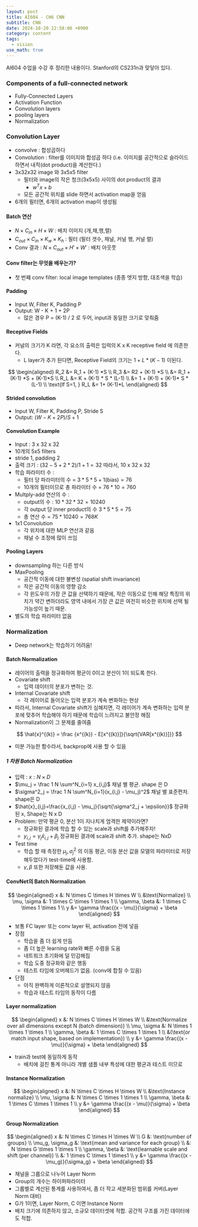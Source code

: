 ```yaml
---
layout: post
title: AI604 - CH6 CNN
subtitle: CNN
date: 2024-10-20 22:58:06 +0900
category: content
tags:
  - vision
use_math: true
---
```

AI604 수업을 수강 후 정리한 내용이다. Stanford의 CS231n과 맞닿아 있다.

### Components of a full-connected network
- Fully-Connected Layers
- Activation Function
- Convolution layers
- pooling layers
- Normalization
### Convolution Layer
- convolve : 합성곱하다
- Convolution :  filter를 이미지와 합성곱 하다 (i.e. 이미지를 공간적으로 슬라이드 하면서 내적(dot product)을 계산한다.)
- 3x32x32 image 와 3x5x5 filter
	- 필터와 image의 작은 청크(3x5x5) 사이의 dot product의 결과
		- $w^T x + b$
	- 모든 공간적 위치를 slide 하면서 activation map을 얻음
- 6개의 필터면, 6개의 activation map이 생성됨
#### Batch 연산
- $N \times C_{in} \times H \times W$ : 배치 이미지 (개,채,행,렬)
- $C_{out} \times C_{in} \times K_w \times K_h$ : 필터 (필터 갯수, 채널, 커널 행, 커널 렬)
- Conv 결과 : $N \times C_{out} \times H' \times W'$ : 배치 아웃풋
#### Conv filter는 무엇을 배우는가?
- 첫 번째 conv filter: local image templates (종종 엣지 방향, 대조색을 학습)
#### Padding
- Input W, Filter K, Padding P
- Output: W - K + 1 + 2P
	- 많은 경우 P = (K-1) / 2 로 두어, input과 동일한 크기로 맞춰줌
#### Receptive Fields
- 커널의 크기가 K 라면, 각 요소의 출력은 입력의 K x K receptive field 에 의존한다.
	- L layer가 추가 된다면, Receptive Field의 크기는 $1 + L*(K-1)$ 이된다.

$$
\begin{aligned}
R_2 &= R_1 + (K-1) *S
\\ R_3 &= R2 + (K-1) *S 
\\ &= R_1 + (K-1) *S + (K-1)*S
\\ R_L &= K + (K-1) * S * (L-1)
\\ &= 1 + (K-1) + (K-1)* S * (L-1)
\\ \text{If S=1, } R_L &= 1+ (K-1)*L
\end{aligned}
$$

#### Strided convolution
- Input W, Filter K, Padding P, Stride S
- Output: $(W - K + 2P) / S + 1$
#### Convolution Example
- Input : 3 x 32 x 32
- 10개의 5x5 filters
- stride 1, padding 2
- 출력 크기 : $(32 - 5 + 2*2)/1 + 1 = 32$ 따라서, 10 x 32 x 32
- 학습 파라미터 수 :
	- 필터 당 파라미터의 수 = $3 * 5 * 5 + 1\text{(bias)} = 76$
	- 10개의 필터이므로 총 파라미터 수 = $76*10 = 760$
- Multply-add 연산의 수 :
	- output의 수 : $10*32*32=10240$
	- 각 output 당 inner product의 수 $3*5*5=75$
	- 총 연산 수 = $75 * 10240 = 768K$
- 1x1 Convolution
	- 각 위치에 대한 MLP 연산과 같음
	- 채널 수 조정에 많이 쓰임
#### Pooling Layers
- downsampling 하는 다른 방식
- MaxPooling
	- 공간적 이동에 대한 불변성 (spatial shift invariance)
	- 작은 공간적 이동의 영향 감소
	- 각 윈도우의 가장 큰 값을 선택하기 때문에, 작은 이동으로 인해 해당 특징의 위치가 약간 변하더라도 영역 내에서 가장 큰 값은 여전히 비슷한 위치에 선택 될 가능성이 높기 때문.
- 별도의 학습 파라미터 없음
### Normalization
- Deep network는 학습하기 어려움!
#### Batch Normalization
- 레이어의 출력을 정규화하여 평균이 0이고 분산이 1이 되도록 한다.
- Covariate shift
	- 입력 데이터의 분포가 변하는 것.
- Internal Covariate shift
	- 각 레이어로 들어오는 입력 분포가 계속 변화하는 현상
- 따라서, Internal Covariate shift가 심해지면, 각 레이어가 계속 변화하는 입력 분포에 맞추어 학습해야 하기 때문에 학습이 느려지고 불안정 해짐
- Normalization이 그 문제를 줄여줌

$$
\hat{x}^{(k)} = \frac {x^{(k)} - E[x^{(k)}]}{\sqrt{VAR[x^{(k)}]}}
$$

- 미분 가능한 함수라서, backprop에 사용 할 수 있음
##### 1 차원 Batch Normalization
- 입력 : $x : N \times D$
- $\mu_j = \frac 1 N \sum^N_{i=1} x_{i,j}$  채널 별 평균. shape 은 D
- $\sigma^2_j = \frac 1 N \sum^N_{i=1}(x_{i,j} - \mu_j)^2$ 채널 별 표준편차. shape은 D
- $\hat{x}_{i,j}=\frac{x_{i,j} - \mu_j}{\sqrt{\sigma^2_j + \epsilon}}$ 정규화 된 x,  Shape는 N x D
- Problem: 만약 평균 0, 분산 1이 지나치게 엄격한 제약이라면?
	- 정규화된 결과에 학습 할 수 있는 scale과 shift를 추가해주자!
	- $y_{i,j} = \gamma_j \hat{x}_{i,j} + \beta_j$ 정규화된 결과에 scale과 shift 추가. shape는 NxD
- Test time
	- 학습 할 때 측정한 $\mu_j, \sigma^2_j$ 의 이동 평균, 이동 분산 값을 모델의 파라미터로 저장해두었다가 test-time에 사용함.
	- $\gamma, \beta$ 또한 저장해둔 값을 사용.
#### ConvNet의 Batch Normalization

$$
\begin{aligned}
x &: N \times C \times H \times W
\\ &\text{Normalize}
\\ \mu, \sigma &: 1 \times C \times 1 \times 1
\\ \gamma, \beta &: 1 \times C \times 1 \times 1
\\ y &= \gamma \frac{(x - \mu)}{\sigma} + \beta
\end{aligned}
$$

- 보통 FC layer 또는 conv layer 뒤, activation 전에 넣음
- 장점
	- 학습을 좀 더 쉽게 만듬
	- 좀 더 높은 learning rate와 빠른 수렴을 도움
	- 네트워크 초기화에 덜 민감해짐
	- 학습 도중 정규화와 같은 행동
	- 테스트 타임에 오버헤드가 없음. (conv에 합칠 수 있음)
- 단점
	- 아직 완벽하게 이론적으로 설명되지 않음
	- 학습과 테스트 타임의 동작이 다름
#### Layer normalization

$$
\begin{aligned}
x &: N \times C \times H \times W 
\\ &\text{Normalize over all dimensions except N (batch dimension)} 
\\ \mu, \sigma &: N \times 1 \times 1 \times 1 \\ \gamma, \beta &: 1 \times C \times 1 \times 1 
\\ &(\text{or match input shape, based on implementation}) 
\\ y &= \gamma \frac{(x - \mu)}{\sigma} + \beta
\end{aligned}
$$

- train과 test에 동일하게 동작 
	- 배치에 걸친 통계 아니라 개별 샘플 내부 특성에 대한 평균과 테스트 이므로
#### Instance Normalization

$$
\begin{aligned}
x &: N \times C \times H \times W
\\ &\text{Instance normalize}
\\ \mu, \sigma &: N \times C \times 1 \times 1
\\ \gamma, \beta &: 1 \times C \times 1 \times 1
\\ y &= \gamma \frac{(x - \mu)}{\sigma} + \beta
\end{aligned}
$$

#### Group Normalization

$$
\begin{aligned}
x &: N \times C \times H \times W 
\\ G &: \text{number of groups} 
\\ \mu_g, \sigma_g &: \text{mean and variance for each group} 
\\ &: N \times G \times 1 \times 1
\\ \gamma, \beta &: \text{learnable scale and shift (per channel)} 
\\ &: 1 \times C \times 1 \times1
\\ y &= \gamma \frac{(x - \mu_g)}{\sigma_g} + \beta
\end{aligned}
$$
- 채널을 그룹으로 나누어 Layer Norm
- Group의 개수는 하이퍼파라미터
- 그룹별로 계산된 통계를 사용하여서, 좀 더 작고 세분화된 범위를 커버(Layer Norm 대비)
- G가 1이면, Layer Norm, C 이면 Instance Norm
- 배치 크기에 의존하지 않고, 소규모 데이터셋에 적합. 공간적 구조를 가진 데이터에도 적합.

